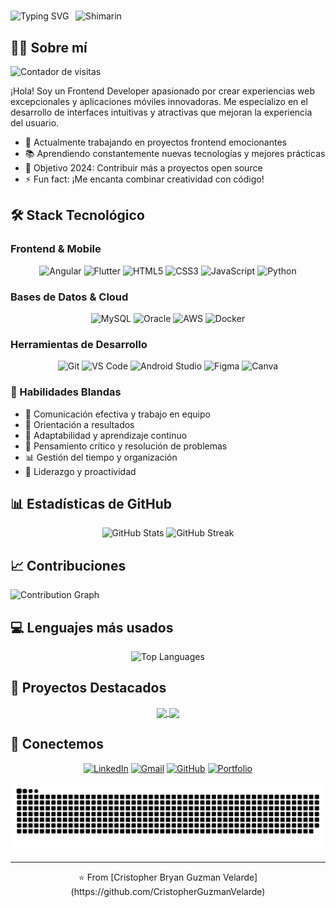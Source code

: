 # <div align="center">
  <img src="https://readme-typing-svg.demolab.com?font=Fira+Code&pause=1000&color=2E96F7&center=true&vCenter=true&width=435&lines=¡Hola!+👋+Soy+Cristopher;Frontend+Developer;Creando+experiencias+web+increíbles" alt="Typing SVG" />
</div>

<img align="right" width="400" alt="Shimarin" src="https://i.imgur.com/aNBi8Jf.png"/>

## 👨‍💻 Sobre mí
<p align="left">
  <img src="https://komarev.com/ghpvc/?username=CristopherGuzmanVelarde&label=Visitas%20al%20perfil&color=0e75b6&style=flat" alt="Contador de visitas" />
</p>

¡Hola! Soy un Frontend Developer apasionado por crear experiencias web excepcionales y aplicaciones móviles innovadoras. Me especializo en el desarrollo de interfaces intuitivas y atractivas que mejoran la experiencia del usuario.

- 🚀 Actualmente trabajando en proyectos frontend emocionantes
- 📚 Aprendiendo constantemente nuevas tecnologías y mejores prácticas
- 🎯 Objetivo 2024: Contribuir más a proyectos open source
- ⚡ Fun fact: ¡Me encanta combinar creatividad con código!

## 🛠️ Stack Tecnológico

### Frontend & Mobile
<div align="center">

![Angular](https://img.shields.io/badge/Angular-DD0031?style=for-the-badge&logo=angular&logoColor=white)
![Flutter](https://img.shields.io/badge/Flutter-02569B?style=for-the-badge&logo=flutter&logoColor=white)
![HTML5](https://img.shields.io/badge/HTML5-E34F26?style=for-the-badge&logo=html5&logoColor=white)
![CSS3](https://img.shields.io/badge/CSS3-1572B6?style=for-the-badge&logo=css3&logoColor=white)
![JavaScript](https://img.shields.io/badge/JavaScript-F7DF1E?style=for-the-badge&logo=javascript&logoColor=black)
![Python](https://img.shields.io/badge/Python-3776AB?style=for-the-badge&logo=python&logoColor=white)

</div>

### Bases de Datos & Cloud
<div align="center">

![MySQL](https://img.shields.io/badge/MySQL-4479A1?style=for-the-badge&logo=mysql&logoColor=white)
![Oracle](https://img.shields.io/badge/Oracle-F80000?style=for-the-badge&logo=oracle&logoColor=white)
![AWS](https://img.shields.io/badge/AWS-232F3E?style=for-the-badge&logo=amazon-aws&logoColor=white)
![Docker](https://img.shields.io/badge/Docker-2496ED?style=for-the-badge&logo=docker&logoColor=white)

</div>

### Herramientas de Desarrollo
<div align="center">

![Git](https://img.shields.io/badge/Git-F05032?style=for-the-badge&logo=git&logoColor=white)
![VS Code](https://img.shields.io/badge/VS_Code-007ACC?style=for-the-badge&logo=visual-studio-code&logoColor=white)
![Android Studio](https://img.shields.io/badge/Android_Studio-3DDC84?style=for-the-badge&logo=android-studio&logoColor=white)
![Figma](https://img.shields.io/badge/Figma-F24E1E?style=for-the-badge&logo=figma&logoColor=white)
![Canva](https://img.shields.io/badge/Canva-00C4CC?style=for-the-badge&logo=canva&logoColor=white)

</div>

### 🤝 Habilidades Blandas
- 💬 Comunicación efectiva y trabajo en equipo
- 🎯 Orientación a resultados
- 🔄 Adaptabilidad y aprendizaje continuo
- 🤔 Pensamiento crítico y resolución de problemas
- 📊 Gestión del tiempo y organización
- 🌟 Liderazgo y proactividad

## 📊 Estadísticas de GitHub
<div align="center">
  <img src="https://github-readme-stats.vercel.app/api?username=CristopherGuzmanVelarde&show_icons=true&theme=tokyonight" alt="GitHub Stats" height="165" />
  <img src="https://github-readme-streak-stats.herokuapp.com/?user=CristopherGuzmanVelarde&theme=tokyonight" alt="GitHub Streak" height="165" />
</div>

## 📈 Contribuciones
<img src="https://github-readme-activity-graph.vercel.app/graph?username=CristopherGuzmanVelarde&theme=tokyo-night&hide_border=true" alt="Contribution Graph" />

## 💻 Lenguajes más usados
<div align="center">
  <img src="https://github-readme-stats.vercel.app/api/top-langs/?username=CristopherGuzmanVelarde&layout=compact&theme=tokyonight" alt="Top Languages" />
</div>

## 🌟 Proyectos Destacados
<div align="center">
  <a href="https://github.com/CristopherGuzmanVelarde/proyecto1">
    <img align="center" src="https://github-readme-stats.vercel.app/api/pin/?username=CristopherGuzmanVelarde&repo=proyecto1&theme=tokyonight" />
  </a>
  <a href="https://github.com/CristopherGuzmanVelarde/proyecto2">
    <img align="center" src="https://github-readme-stats.vercel.app/api/pin/?username=CristopherGuzmanVelarde&repo=proyecto2&theme=tokyonight" />
  </a>
</div>

## 🤝 Conectemos
<div align="center">

[![LinkedIn](https://img.shields.io/badge/LinkedIn-0077B5?style=for-the-badge&logo=linkedin&logoColor=white)](https://www.linkedin.com/in/cristopher-guzmán-velarde-3212971a6/)
[![Gmail](https://img.shields.io/badge/Gmail-D14836?style=for-the-badge&logo=gmail&logoColor=white)](mailto:cristopher.guzman@vallegrande.edu.pe)
[![GitHub](https://img.shields.io/badge/GitHub-100000?style=for-the-badge&logo=github&logoColor=white)](https://github.com/CristopherGuzmanVelarde)
[![Portfolio](https://img.shields.io/badge/Portfolio-FF7139?style=for-the-badge&logo=Firefox-Browser&logoColor=white)](https://tu-portfolio.com)

</div>

<div align="center">
  <img src="https://raw.githubusercontent.com/Platane/snk/output/github-contribution-grid-snake.svg" alt="snake" />
</div>

---
<div align="center">
  ⭐️ From [Cristopher Bryan Guzman Velarde](https://github.com/CristopherGuzmanVelarde)
</div>
